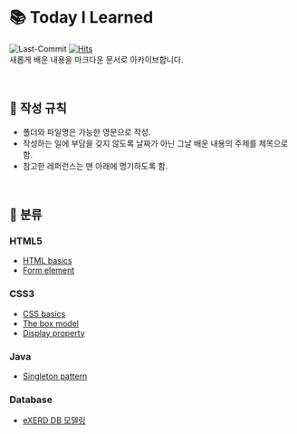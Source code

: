 # 📚 Today I Learned
![Last-Commit](https://img.shields.io/github/last-commit/heejinna/TIL)
[![Hits](https://hits.seeyoufarm.com/api/count/incr/badge.svg?url=https%3A%2F%2Fgithub.com%2F%2Fhit-counter&count_bg=%2379C83D&title_bg=%23555555&icon=&icon_color=%23E7E7E7&title=hits&edge_flat=false)](https://hits.seeyoufarm.com) <br>
새롭게 배운 내용을 마크다운 문서로 아카이브합니다.

<br>

## 📝 작성 규칙
- 폴더와 파일명은 가능한 영문으로 작성.
- 작성하는 일에 부담을 갖지 않도록 날짜가 아닌 그날 배운 내용의 주제를 제목으로 함.
- 참고한 레퍼런스는 맨 아래에 명기하도록 함.

<br>
  
## 📂 분류
### HTML5
- [HTML basics](https://github.com/heejinna/TIL/blob/main/html/HTML%20basics.md)
- [Form element](https://github.com/heejinna/TIL/blob/main/html/Form%20element.md)

### CSS3
- [CSS basics](https://github.com/heejinna/TIL/blob/main/css/CSS%20basics.md)
- [The box model](https://github.com/heejinna/TIL/blob/main/css/The%20box%20model.md)
- [Display property](https://github.com/heejinna/TIL/blob/main/css/display%20property.md)

### Java
- [Singleton pattern](https://github.com/heejinna/TIL/blob/main/Java/Singleton%20pattern.md)

### Database
- [eXERD DB 모델링](https://github.com/heejinna/TIL/blob/main/Database/eXERD%20DB%20modeling.md)
